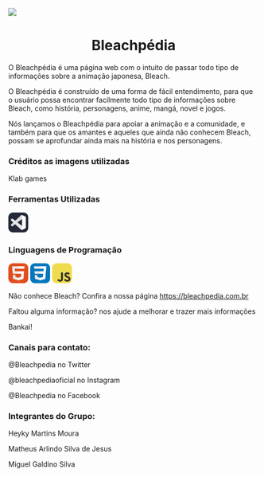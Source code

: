 <img src='https://img.tapimg.net/market/images/c07da8d5da702738d6e08dd7b7d6385f.jpg/appicon' width='80'><h1 align="center"> Bleachpédia </h1>

O Bleachpédia é uma página web com o intuito de passar todo tipo de informações sobre a animação japonesa, Bleach. 

O Bleachpédia é construído de uma forma de fácil entendimento, para que o usuário possa encontrar facilmente todo tipo de informações sobre Bleach, como história, personagens, anime, mangá, novel e jogos.

Nós lançamos o Bleachpédia para apoiar a animação e a comunidade, e também para que os amantes e aqueles que ainda não conhecem Bleach, possam se aprofundar ainda mais na história e nos personagens.

<h3>Créditos as imagens utilizadas</h3>

Klab games

<h3>Ferramentas Utilizadas</h3>

<img src='https://raw.githubusercontent.com/tandpfun/skill-icons/e67133bc60d96561bc247dfbc3eece0a897285c8/icons/VSCode-Dark.svg' width='40'>

<h3>Linguagens de Programação</h3>

<img src='https://raw.githubusercontent.com/tandpfun/skill-icons/e67133bc60d96561bc247dfbc3eece0a897285c8/icons/HTML.svg' width='40'> <img src='https://raw.githubusercontent.com/tandpfun/skill-icons/e67133bc60d96561bc247dfbc3eece0a897285c8/icons/CSS.svg' width='40'> <img src='https://raw.githubusercontent.com/tandpfun/skill-icons/e67133bc60d96561bc247dfbc3eece0a897285c8/icons/JavaScript.svg' width='40'>

Não conhece Bleach? Confira a nossa página https://bleachpedia.com.br

Faltou alguma informação? nos ajude a melhorar e trazer mais informações

Bankai!

<h3>Canais para contato:</h3>

@Bleachpedia no Twitter

@bleachpediaoficial no Instagram

@Bleachpedia no Facebook 

<h3>Integrantes do Grupo:</h3>

Heyky Martins Moura

Matheus Arlindo Silva de Jesus

Miguel Galdino Silva

